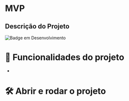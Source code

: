 # MVP
## Descrição do Projeto

![Badge em Desenvolvimento](http://img.shields.io/static/v1?label=STATUS&message=EM%20DESENVOLVIMENTO&color=GREEN&style=for-the-badge)

# :hammer: Funcionalidades do projeto

- 

# 🛠️ Abrir e rodar o projeto



